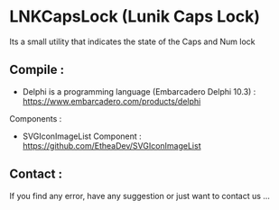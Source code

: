 # LNKCapsLock (Lunik Caps Lock)

Its a small utility that indicates the state of the Caps and Num lock

## Compile : 

- Delphi is a programming language (Embarcadero Delphi 10.3) : https://www.embarcadero.com/products/delphi

Components :
- SVGIconImageList Component : https://github.com/EtheaDev/SVGIconImageList

## Contact : 
If you find any error, have any suggestion or just want to contact us ...
